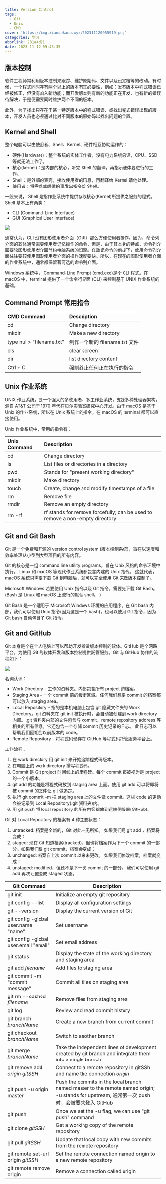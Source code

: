 ```yaml
---
title: Version Control
tags:
  - Git
  - Unix
  - CMD
cover: 'https://img.xiansakana.xyz/202311120955919.png'
categories: 学习
abbrlink: 231a4d21
date: 2023-11-12 09:43:35
---
```


## 版本控制

软件工程师常利用版本控制来跟踪、维护原始码、文件以及设定档等的改动。有时候，一个程式同时存有两个以上的版本有其必要性，例如：发布版本中程式错误已经被修正，但没有加入新功能；而开发版本则有新的功能正在开发、也有新的错误待解决，于是便需要同时维护两个不同的版本。

此外，为了找出只存在于某一特定版本中的程式错误、或找出程式错误出现的版本，开发人员也必须通过比对不同版本的原始码以找出问题的位置。

## Kernel and Shell

整个电脑可以由使用者、Shell、Kernel、硬件相互协助运作的：

- 硬件(Hardware)：整个系统的实体工作者，没有电力系统的话，CPU、SSD 等就无法工作了。
- 核心(kernel)：是内部的核心，听完 Shell 的翻译，再指示硬体要进行的工作。
- Shell：是外部的表壳，接收使用者的讯息，再翻译给 Kernel 请他处理。
- 使用者：将需求或想做的事发出指令给 Shell。

一般来说， Shell 是指作业系统中提供存取核心(Kernel)所提供之服务的程式。 Shell 基本上有两类：

- CLI (Command-Line Interface)
- GUI (Graphical User Interface)

![](https://img.xiansakana.xyz/202311072308618.png)

通常认为，CLI 没有图形使用者介面（GUI）那么方便使用者操作。因为，命令列介面的软体通常需要使用者记忆操作的命令，但是，由于其本身的特点，命令列介面要较图形使用者介面节约电脑系统的资源。在熟记命令的前提下，使用命令列介面往往要较使用图形使用者介面的操作速度要快。所以，在现在的图形使用者介面的作业系统中，通常都保留著可选的命令列介面。

Windows 系统中， Command-Line Prompt (cmd.exe)是个 CLI 程式。在 macOS 中，terminal 提供了一个命令行界面 (CLI) 来控制基于 UNIX 作业系统的基础。

## Command Prompt 常用指令

| CMD Command               | Description                    |
| :------------------------ | :----------------------------- |
| cd                        | Change directory               |
| mkdir                     | Make a new directory           |
| type nul > "filename.txt" | 制作一个新的 filename.txt 文件 |
| cls                       | clear screen                   |
| dir                       | list directory content         |
| Ctrl + C                  | 强制终止任何正在执行的指令     |

## Unix 作业系统

UNIX 作业系统，是一个强大的多使用者、多工作业系统，支援多种处理器架构，源自 AT&T 公司于 1970 年代在贝尔实验室研究中心开发。由于 macOS 是基于 Unix 的作业系统，所以在 Unix 系统上的指令，在 macOS 的 terminal 都可以直接使用。

Unix 作业系统中，常用的指令有：

| Unix Command | Description                                                                  |
| :----------- | :--------------------------------------------------------------------------- |
| cd           | Change directory                                                             |
| ls           | List files or directories in a directory                                     |
| pwd          | Stands for "present working directory"                                       |
| mkdir        | Make directory                                                               |
| touch        | Create, change and modify timestamps of a file                               |
| rm           | Remove file                                                                  |
| rmdir        | Remove an empty directory                                                    |
| rm -rf       | rf stands for remove forcefully; can be used to remove a non-empty directory |

## Git and Git Bash

Git 是一个免费和开源的 version control system (版本控制系统)，旨在以速度和效率处理从小型到大型项目的所有内容。

Git 的核心是一组 command line utility programs，旨在 Unix 风格的命令环境中执行。 Linux 和 macOS 等现代作业系统都包含内建的 Unix 指令。 这就代表， macOS 系统只需要下载 Git 到电脑后，就可以完全使用 Git 来做版本控制了。

Microsoft Windows 若要使用 Unix 指令以及 Git 指令，需要先下载 Git Bash。(Bash 是 Linux 和 macOS 上流行的默认 shell。 )

Git Bash 是一个适用于 Microsoft Windows 环境的应用程序。在 Git bash 内部，我们可以使用 Unix 指令(因为这是一个 bash)，也可以使用 Git 指令，因为 Git bash 自动包含了 Git 指令。

## Git and GitHub

Git 本身是个在个人电脑上可以帮助开发者做版本控制的软体。GitHub 是个网路平台，为使用 Git 的软体开发和版本控制提供託管服务。Git 与 GitHub 协作的流程如下：

![](https://img.xiansakana.xyz/202311072355701.png)

名词认识：

- Work Directory – 工作的资料夹。内部包含所有 project 的档案。
- Staging Area – 一个 commit 前的缓衝区域。任何我们想要 commit 的档案都可以放入 staging area。
- Local Repository – 指的是本机电脑上包含.git 隐藏文件夹的 Work Directory。git 资料夹在 git init 被执行时，会自动被创建到 work directory 内部。.git 资料夹内部的文件包含与 commit、remote repository address 等相关的所有信息。它还包含一个存储 commit 历史记录的日志。 此日志可以帮助我们回朔到以前版本的 code。
- Remote Repository – 将程式码储存在 GitHub 等程式码托管服务平台上。

工作流程：

1. 在 work directory 用 git init 来开始追踪程式码版本。
2. 在电脑上的 work directory 撰写程式码。
3. Commit 是 Git project 时间线上的里程碑。每个 commit 都被视为是 project 的一个小版本。
4. git add 的功能是将程式码放到 staging area 上面。使用 git add 可以将即将被 commit 的文件让 git 做追踪。
5. 执行 git commit –m 把 staging area 上的文件做 commit。这些 code 的更动会被记录到 Local Repository(.git 资料夹)内。
6. 用 git push 将 local repository 的所有内容都放到远端伺服器(GitHub)。

Git 对 Local Repository 的档案有 4 种主要状态：

1. untracked: 档案是全新的，Git 对此一无所知。 如果我们用 git add <file>，档案将变成：
2. staged: 现在 Git 知道档案(tracked)，但也将档案作为下一个 commit 的一部分。如果我们做 git commit，档案会变成：
3. unchanged: 档案自上次 commit 以来未更改。 如果我们修改档案，档案就变成：
4. unstaged: modified，但还不是下一次 commit 的一部分。 我们可以使用 git add 再次让他变成 staged 状态。

| Git Command                           | Description                                                                                                                                   |
| ------------------------------------- | --------------------------------------------------------------------------------------------------------------------------------------------- |
| git init                              | Initialize an empty git repository                                                                                                            |
| git config --list                     | Display all configuration settings                                                                                                            |
| git --version                         | Display the current version of Git                                                                                                            |
| git config -global user.name "name"   | Set username                                                                                                                                  |
| git config -global user.email "email" | Set email address                                                                                                                             |
| git status                            | Display the state of the working directory and staging area                                                                                   |
| git add _filename_                    | Add files to staging area                                                                                                                     |
| git commit -m "commit message"        | Commit all files on staging area                                                                                                              |
| git rm --cashed _filename_            | Remove files from staging area                                                                                                                |
| git log                               | Review and read commit history                                                                                                                |
| git branch _branchName_               | Create a new branch from current commit                                                                                                       |
| git checkout _branchName_             | Switch to another branch                                                                                                                      |
| git merge _branchName_                | Take the independent lines of development created by git branch and integrate them into a single branch                                       |
| git remove add _origin_ _gitSSH_      | Connect to a remote repository in gitSSh and name the connection _origin_                                                                     |
| git push -u origin master             | Push the commits in the local branch named master to the remote named origin; -u stands for upstream, 通常第一次 push 时，会被要求登入 GitHub |
| git push                              | Once we set the -u flag, we can use "git push" command                                                                                        |
| git clone _gitSSH_                    | Get a working copy of the remote repository                                                                                                   |
| git pull _gitSSH_                     | Update that local copy with new commits from the remote repository                                                                            |
| git remote set-url origin _gitSSH_    | Set the remote connection named origin to a new remote repository                                                                             |
| git remote remove origin              | Remove a connection called origin                                                                                                             |

